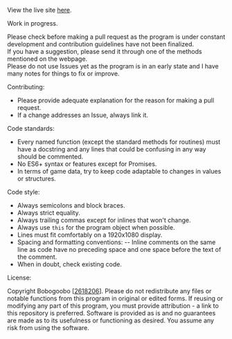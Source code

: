 View the live site [here](https://bobogoobo.github.io/tapir/).

Work in progress.

Please check before making a pull request as the program is under constant development and contribution guidelines have not been finalized.    
If you have a suggestion, please send it through one of the methods mentioned on the webpage.    
Please do not use Issues yet as the program is in an early state and I have many notes for things to fix or improve.

Contributing:
- Please provide adequate explanation for the reason for making a pull request.
- If a change addresses an Issue, always link it.

Code standards:
- Every named function (except the standard methods for routines) must have a docstring and any lines that could be confusing in any way should be commented.
- No ES6+ syntax or features except for Promises.
- In terms of game data, try to keep code adaptable to changes in values or structures.

Code style:
- Always semicolons and block braces.
- Always strict equality.
- Always trailing commas except for inlines that won't change.
- Always use `this` for the program object when possible.
- Lines must fit comfortably on a 1920x1080 display.
- Spacing and formatting conventions:
-- Inline comments on the same line as code have no preceding space and one space before the text of the comment.
- When in doubt, check existing code.

License:

Copyright Bobogoobo \[[2618206](https://www.torn.com/profiles.php?XID=2618206)\]. Please do not redistribute any files or notable functions from this program in original or edited forms.
If reusing or modifying any part of this program, you must provide attribution - a link to this repository is preferred.
Software is provided as is and no guarantees are made as to its usefulness or functioning as desired. You assume any risk from using the software.